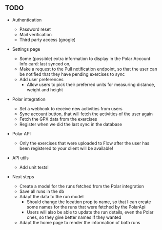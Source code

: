 ## TODO

- Authentication

  - Password reset
  - Mail verification
  - Third party access (google)

- Settings page

  - Some (possible) extra information to display in the Polar Account Info card: last synced on,
  - Make a request to the Pull notification endpoint, so that the user can be notified that they have pending exercises to sync
  - Add user preferences
    - Allow users to pick their preferred units for measuring distance, weight and height

- Polar integration

  - Set a webhook to receive new activities from users
  - Sync account button, that will fetch the activities of the user again
  - Fetch the GPX data from the exercises
  - Register when we did the last sync in the database

- Polar API

  - Only the exercises that were uploaded to Flow after the user has been registered to your client will be available!

- API utils

  - Add unit tests!

- Next steps
  - Create a model for the runs fetched from the Polar integration
  - Save all runs in the db
  - Adapt the data to the run model
    - Should change the location prop to name, so that I can create some names for the runs that were fetched by the PolarApi
    - Users will also be able to update the run details, even the Polar ones, so they give better names if they wanted
  - Adapt the home page to render the information of both runs
